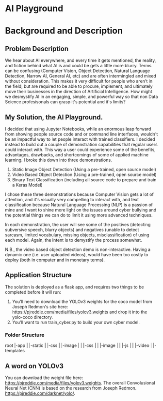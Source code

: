 # AI Playground

# Background and Description

## Problem Description

We hear about AI everywhere, and every time it gets mentioned, the reality, and fiction behind what AI is and could be gets a little more blurry. Terms can be confusing (Computer Vision, Object Detection, Natural Language Detection, Narrow AI, General AI, etc) and are often intermingled and mixed without consideration. This makes it very difficult for people who aren't in the field, but are required to be able to procure, implement, and ultimately move their businesses in the direction of Artificial Intelligence. How might we desmystify AI in an engaging, simple, and powerful way so that non Data Science profesisonals can grasp it's potential and it's limits?

## My Solution, the AI Playground.

I decided that using Jupyter Notebooks, while an enormous leap forward from showing people source code and or command line interfaces, wouldn't be an impactful way to let people interact with trained classifiers. I decided instead to build out a couple of demonstration capabilities that regular users could interact with. This way a user could experience some of the benefits, advantages, drawbacks, and shortcomings of some of applied machine learning. I broke this down into three demonstrations.

1. Static Image Object Detection (Using a pre-trained, open source model)
2. Video Based Object Detection (Using a pre-trained, open source model)
3. Binary Text Classification (including all source code to prepare and train a Keras Model)

I chose these three demonstrations because Computer Vision gets a lot of attention, and it's visually very compelling to interact with, and text classification because Natural Language Processing (NLP) is a passion of mine and I want to shine more light on the issues around cyber bullying and the potential things we can do to limit it using more advanced techniques. 

In each demonstration, the user will see some of the positives (detecting subversive speech, blurry objects) and negatives (unable to detect sarcasm, limited vocabulary, missing objects, misclassification) of using each model. Again, the intent is to demystify the process somewhat.

N.B., the video based object detection demo is non-interactive. Having a dynamic one (i.e. user uploaded videos), would have been too costly to deploy (both in computer and in monetary terms).

## Application Structure

The solution is deployed as a flask app, and requires two things to be completed before it will run:

1. You'll need to download the YOLOv3 weights for the coco model from Joseph Redmon's site here: https://pjreddie.com/media/files/yolov3.weights and drop it into the yolo-coco directory.
2. You'll want to run train_cyber.py to build your own cyber model.

### Folder Structure

root
|-app
|   |-static
|       |-css
|       |-image
|       |   |-css
|       |   |-image
|       |   |-js
|       |   |-video
|       |-templates



## A word on YOLOv3

You can download the weight file here: https://pjreddie.com/media/files/yolov3.weights. The overall Convolusional Neural Net (CNN) is based on the research from Joseph Redmon. https://pjreddie.com/darknet/yolo/.

